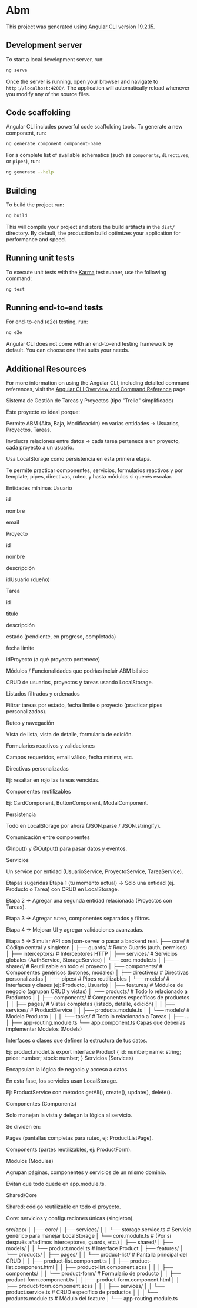 # Abm

This project was generated using [Angular CLI](https://github.com/angular/angular-cli) version 19.2.15.

## Development server

To start a local development server, run:

```bash
ng serve
```

Once the server is running, open your browser and navigate to `http://localhost:4200/`. The application will automatically reload whenever you modify any of the source files.

## Code scaffolding

Angular CLI includes powerful code scaffolding tools. To generate a new component, run:

```bash
ng generate component component-name
```

For a complete list of available schematics (such as `components`, `directives`, or `pipes`), run:

```bash
ng generate --help
```

## Building

To build the project run:

```bash
ng build
```

This will compile your project and store the build artifacts in the `dist/` directory. By default, the production build optimizes your application for performance and speed.

## Running unit tests

To execute unit tests with the [Karma](https://karma-runner.github.io) test runner, use the following command:

```bash
ng test
```

## Running end-to-end tests

For end-to-end (e2e) testing, run:

```bash
ng e2e
```

Angular CLI does not come with an end-to-end testing framework by default. You can choose one that suits your needs.

## Additional Resources

For more information on using the Angular CLI, including detailed command references, visit the [Angular CLI Overview and Command Reference](https://angular.dev/tools/cli) page.

Sistema de Gestión de Tareas y Proyectos (tipo "Trello" simplificado)

Este proyecto es ideal porque:

Permite ABM (Alta, Baja, Modificación) en varias entidades → Usuarios, Proyectos, Tareas.

Involucra relaciones entre datos → cada tarea pertenece a un proyecto, cada proyecto a un usuario.

Usa LocalStorage como persistencia en esta primera etapa.

Te permite practicar componentes, servicios, formularios reactivos y por template, pipes, directivas, ruteo, y hasta módulos si querés escalar.

Entidades mínimas
Usuario

id

nombre

email

Proyecto

id

nombre

descripción

idUsuario (dueño)

Tarea

id

título

descripción

estado (pendiente, en progreso, completada)

fecha límite

idProyecto (a qué proyecto pertenece)

Módulos / Funcionalidades que podrías incluir
ABM básico

CRUD de usuarios, proyectos y tareas usando LocalStorage.

Listados filtrados y ordenados

Filtrar tareas por estado, fecha límite o proyecto (practicar pipes personalizados).

Ruteo y navegación

Vista de lista, vista de detalle, formulario de edición.

Formularios reactivos y validaciones

Campos requeridos, email válido, fecha mínima, etc.

Directivas personalizadas

Ej: resaltar en rojo las tareas vencidas.

Componentes reutilizables

Ej: CardComponent, ButtonComponent, ModalComponent.

Persistencia

Todo en LocalStorage por ahora (JSON.parse / JSON.stringify).

Comunicación entre componentes

@Input() y @Output() para pasar datos y eventos.

Servicios

Un service por entidad (UsuarioService, ProyectoService, TareaService).

Etapas sugeridas
Etapa 1 (tu momento actual) → Solo una entidad (ej. Producto o Tarea) con CRUD en LocalStorage.

Etapa 2 → Agregar una segunda entidad relacionada (Proyectos con Tareas).

Etapa 3 → Agregar ruteo, componentes separados y filtros.

Etapa 4 → Mejorar UI y agregar validaciones avanzadas.

Etapa 5 → Simular API con json-server o pasar a backend real.
├── core/                # Código central y singleton
│   ├── guards/           # Route Guards (auth, permisos)
│   ├── interceptors/     # Interceptores HTTP
│   ├── services/         # Servicios globales (AuthService, StorageService)
│   └── core.module.ts
│
├── shared/               # Reutilizable en todo el proyecto
│   ├── components/       # Componentes genéricos (botones, modales)
│   ├── directives/       # Directivas personalizadas
│   ├── pipes/            # Pipes reutilizables
│   └── models/           # Interfaces y clases (ej: Producto, Usuario)
│
├── features/             # Módulos de negocio (agrupan CRUD y vistas)
│   ├── products/         # Todo lo relacionado a Productos
│   │   ├── components/   # Componentes específicos de productos
│   │   ├── pages/        # Vistas completas (listado, detalle, edición)
│   │   ├── services/     # ProductService
│   │   ├── products.module.ts
│   │   └── models/       # Modelo Producto
│   │
│   └── tasks/            # Todo lo relacionado a Tareas
│       ├── ...
│
├── app-routing.module.ts
└── app.component.ts
Capas que deberías implementar
Modelos (Models)

Interfaces o clases que definen la estructura de tus datos.

Ej: product.model.ts
export interface Product {
  id: number;
  name: string;
  price: number;
  stock: number;
}
Servicios (Services)

Encapsulan la lógica de negocio y acceso a datos.

En esta fase, los servicios usan LocalStorage.

Ej: ProductService con métodos getAll(), create(), update(), delete().

Componentes (Components)

Solo manejan la vista y delegan la lógica al servicio.

Se dividen en:

Pages (pantallas completas para ruteo, ej: ProductListPage).

Components (partes reutilizables, ej: ProductForm).

Módulos (Modules)

Agrupan páginas, componentes y servicios de un mismo dominio.

Evitan que todo quede en app.module.ts.

Shared/Core

Shared: código reutilizable en todo el proyecto.

Core: servicios y configuraciones únicas (singleton).


src/app/
│
├── core/
│   ├── services/
│   │   └── storage.service.ts     # Servicio genérico para manejar LocalStorage
│   └── core.module.ts             # (Por si después añadimos interceptores, guards, etc.)
│
├── shared/
│   ├── models/
│   │   └── product.model.ts       # Interface Product
│
├── features/
│   └── products/
│       ├── pages/
│       │   └── product-list/      # Pantalla principal del CRUD
│       │       ├── product-list.component.ts
│       │       ├── product-list.component.html
│       │       ├── product-list.component.scss
│       │
│       ├── components/
│       │   └── product-form/      # Formulario de producto
│       │       ├── product-form.component.ts
│       │       ├── product-form.component.html
│       │       ├── product-form.component.scss
│       │
│       ├── services/
│       │   └── product.service.ts # CRUD específico de productos
│       │
│       └── products.module.ts     # Módulo del feature
│
└── app-routing.module.ts
